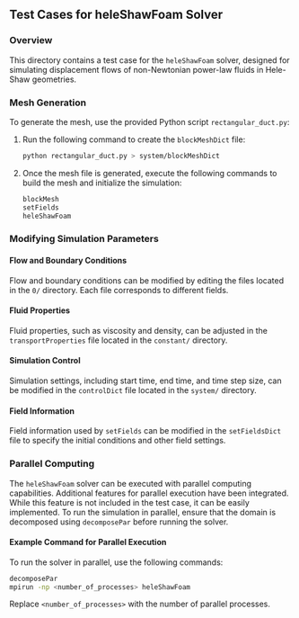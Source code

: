 ## Test Cases for heleShawFoam Solver

### Overview
This directory contains a test case for the `heleShawFoam` solver, designed for simulating displacement flows of non-Newtonian power-law fluids in Hele-Shaw geometries.

### Mesh Generation
To generate the mesh, use the provided Python script `rectangular_duct.py`:

1. Run the following command to create the `blockMeshDict` file:
   ```bash
   python rectangular_duct.py > system/blockMeshDict
   ```

2. Once the mesh file is generated, execute the following commands to build the mesh and initialize the simulation:
   ```bash
   blockMesh
   setFields
   heleShawFoam
   ```

### Modifying Simulation Parameters

#### Flow and Boundary Conditions
Flow and boundary conditions can be modified by editing the files located in the `0/` directory. Each file corresponds to different fields.

#### Fluid Properties
Fluid properties, such as viscosity and density, can be adjusted in the `transportProperties` file located in the `constant/` directory.

#### Simulation Control
Simulation settings, including start time, end time, and time step size, can be modified in the `controlDict` file located in the `system/` directory.

#### Field Information
Field information used by `setFields` can be modified in the `setFieldsDict` file to specify the initial conditions and other field settings.

### Parallel Computing
The `heleShawFoam` solver can be executed with parallel computing capabilities. Additional features for parallel execution have been integrated. While this feature is not included in the test case, it can be easily implemented. To run the simulation in parallel, ensure that the domain is decomposed using `decomposePar` before running the solver.

#### Example Command for Parallel Execution
To run the solver in parallel, use the following commands:
```bash
decomposePar
mpirun -np <number_of_processes> heleShawFoam
```
Replace `<number_of_processes>` with the number of parallel processes.


